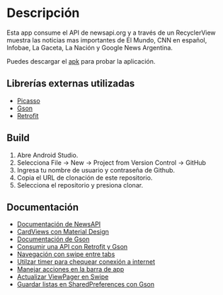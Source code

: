 # Descripción

Esta app consume el API de newsapi.org y a través de un RecyclerView muestra las noticias mas importantes de El Mundo, CNN en español, Infobae, La Gaceta, La Nación y Google News Argentina.

Puedes descargar el [apk](https://github.com/eagskunst/Shokworks/blob/master/Shokworks.apk) para probar la aplicación.

## Librerías externas utilizadas

* [Picasso](http://square.github.io/picasso/)
* [Gson](https://github.com/google/gson)
* [Retrofit](https://square.github.io/retrofit/)

## Build
1. Abre Android Studio.
2. Selecciona File -> New -> Project from Version Control -> GitHub
3. Ingresa tu nombre de usuario y contraseña de Github.
4. Copia el URL de clonación de este repositorio.
5. Selecciona el repositorio y presiona clonar.

## Documentación
* [Documentación de NewsAPI](https://newsapi.org/docs)
* [CardViews con Material Design](https://stackoverflow.com/questions/33097983/android-check-internet-connection-automatically)
* [Documentación de Gson](https://github.com/google/gson/blob/master/UserGuide.md)
* [Consumir una API con Retrofit y Gson](https://stories.devacademy.la/mi-primer-app-con-retrofit-y-android-ac61a8954a2c)
* [Navegación con swipe entre tabs](https://developer.android.com/training/implementing-navigation/lateral)
* [Utilzar timer para chequear conexión a internet](https://stackoverflow.com/questions/33097983/android-check-internet-connection-automatically)
* [Manejar acciones en la barra de app](https://developer.android.com/training/appbar/actions)
* [Actualizar ViewPager en Swipe](https://stackoverflow.com/a/20412875/10084458)
* [Guardar listas en SharedPreferences con Gson](https://stackoverflow.com/a/27872280/10084458)